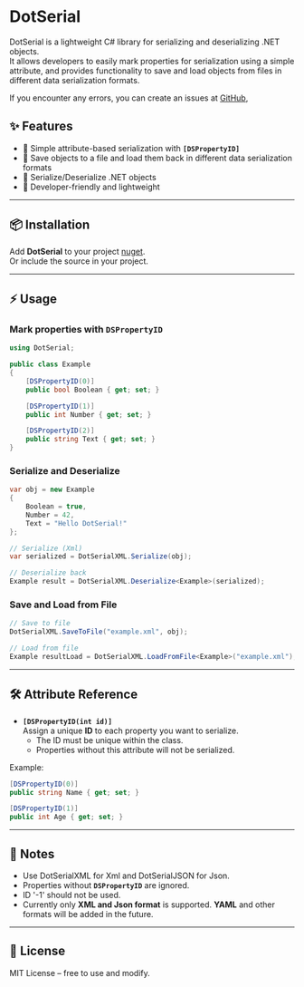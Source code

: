 # DotSerial  

DotSerial is a lightweight C# library for serializing and deserializing .NET objects.  
It allows developers to easily mark properties for serialization using a simple attribute, and provides functionality to save and load
objects from files in different data serialization formats.  

If you encounter any errors, you can create an issues at [GitHub](https://github.com/Dennis198/DotSerial/issues),

## ✨ Features  
- 🚀 Simple attribute-based serialization with **`[DSPropertyID]`**  
- 📂 Save objects to a file and load them back in different data serialization formats
- 🔄 Serialize/Deserialize .NET objects  
- 🎯 Developer-friendly and lightweight  

---

## 📦 Installation  
Add **DotSerial** to your project [nuget](https://www.nuget.org/packages/Dennis198.DotSerial).  
Or include the source in your project.  

---

## ⚡ Usage  

### Mark properties with `DSPropertyID`  
```csharp
using DotSerial;

public class Example
{
    [DSPropertyID(0)]
    public bool Boolean { get; set; }

    [DSPropertyID(1)]
    public int Number { get; set; }

    [DSPropertyID(2)]
    public string Text { get; set; }
}
```

### Serialize and Deserialize  
```csharp
var obj = new Example
{
    Boolean = true,
    Number = 42,
    Text = "Hello DotSerial!"
};

// Serialize (Xml)
var serialized = DotSerialXML.Serialize(obj);

// Deserialize back
Example result = DotSerialXML.Deserialize<Example>(serialized);
```

### Save and Load from File  
```csharp
// Save to file
DotSerialXML.SaveToFile("example.xml", obj);

// Load from file
Example resultLoad = DotSerialXML.LoadFromFile<Example>("example.xml");
```

---

## 🛠️ Attribute Reference  

- **`[DSPropertyID(int id)]`**  
  Assign a unique **ID** to each property you want to serialize.  
  - The ID must be unique within the class.
  - Properties without this attribute will not be serialized.  

Example:
```csharp
[DSPropertyID(0)]
public string Name { get; set; }

[DSPropertyID(1)]
public int Age { get; set; }
```

---

## 📌 Notes   
- Use DotSerialXML for Xml and DotSerialJSON for Json.
- Properties without **`DSPropertyID`** are ignored.
- ID '-1' should not be used.
- Currently only **XML and Json format** is supported. **YAML** and other formats will be added in the future. 

---

## 📜 License  
MIT License – free to use and modify.  
